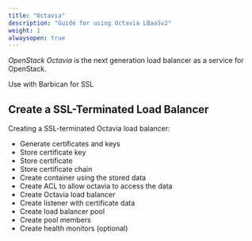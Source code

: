 ```yaml
---
title: "Octavia"
description: "Guide for using Octavia LBaaSv2"
weight: 1
alwaysopen: true
---
```


*OpenStack Octavia* is the next generation load balancer as a service for OpenStack.

Use with Barbican for SSL

## Create a SSL-Terminated Load Balancer

Creating a SSL-terminated Octavia load balancer:

- Generate certificates and keys
- Store certificate key
- Store certificate
- Store certificate chain
- Create container using the stored data
- Create ACL to allow octavia to access the data
- Create Octavia load balancer
- Create listener with certificate data
- Create load balancer pool
- Create pool members
- Create health monitors (optional)
